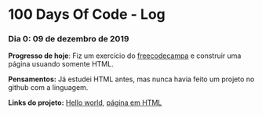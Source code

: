 # 100 Days Of Code - Log

### Dia 0: 09 de dezembro de 2019 ###

**Progresso de hoje**: Fiz um exercício do [freecodecampa](https://www.freecodecamp.org/) e construir uma página usuando somente HTML.

**Pensamentos:** Já estudei HTML antes, mas nunca havia feito um projeto no github com a linguagem.

**Links do projeto:** [Hello world](https://github.com/Jonathan220/Estrutura-basica-html), [página  em HTML](https://github.com/Jonathan220/hello-world)


